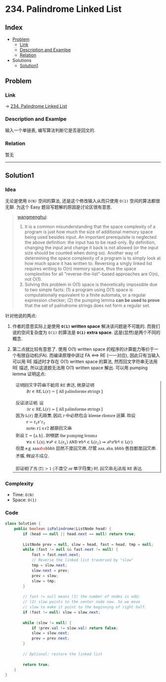 # 234. Palindrome Linked List

## Index

- [Problem](#problem)
  - [Link](#Link)
  - [Description and Examlpe](#description-and-examlpe)
  - [Relation](#relation)
- Solutions
  - [Solution1](#solution1)



## Problem

### Link

-> [234. Palindrome Linked List][1]

### Description and Examlpe

输入一个单链表, 编写算法判断它是否是回文的.

### Relation

暂无

----

## Solution1

### Idea

无论是使用 `O(N)` 空间的算法, 还是这个修改输入从而只使用 `O(1)` 空间的算法都很无聊. 为这个 Easy 题目写题解的原因是讨论区很有意思.

> [wangmenghui][2]:
>
> 1. It is a common misunderstanding that the space complexity of a program is just how much the size of additional memory space being used besides input. An important prerequisite is neglected the above definition: the input has to be read-only. By definition, changing the input and change it back is not allowed (or the input size should be counted when doing so). Another way of determining the space complexity of a program is to simply look at how much space it has written to. Reversing a singly linked list requires writing to O(n) memory space, thus the space complexities for all "reverse-the-list"-based approaches are O(n), not O(1).
> 2. Solving this problem in O(1) space is theoretically impossible due to two simple facts: (1) a program using O(1) space is computationally equivalent to a finite automata, or a regular expression checker; (2) the pumping lemma **can be used to prove** that the set of palindrome strings does not form a regular set.

针对他说的两点:

1. 作者的意思实际上是使用 **`O(1)` written space** 解决该问题是不可能的. 而我们说的空间复杂度为 `O(1)` 的算法是 **`O(1)` extra space**. 这是(显然)是两个不同的概念.
2. 第二点就比较有意思了. 使用 O(1) written space 的程序的计算能力等价于一个有限自动机(FA). 而编译原理中讲过 FA <==> RE (一一对应), 因此只有当输入可以用 RE 描述时才存在 O(1) written space 的算法, 然而回文字符串无法用 RE 描述, 所以这道题无法用 O(1) written space 解出. 可以用 pumping lemma 证明这点:

    ![234.figure1.png][3]

### Complexity

- Time: `O(N)`
- Space: `O(1)`

### Code

```java
class Solution {
    public boolean isPalindrome(ListNode head) {
        if (head == null || head.next == null) return true;

        ListNode prev = null, slow = head, fast = head, tmp = null;
        while (fast != null && fast.next != null) {
            fast = fast.next.next;
            // Reverse the linked list traversed by "slow"
            tmp = slow.next;
            slow.next = prev;
            prev = slow;
            slow = tmp;
        }

        // fast != null means (1) the number of nodes is odd;
        // (2) slow points to the center node now. So we move
        // slow to make it point to the beginning of right half.
        if (fast != null) slow = slow.next;

        while (slow != null) {
            if (prev.val != slow.val) return false;
            slow = slow.next;
            prev = prev.next;
        }

        // Optional: restore the linked list

        return true;
    }
}
```

[1]: https://leetcode.com/problems/palindrome-linked-list/
[2]: https://leetcode.com/problems/palindrome-linked-list/discuss/64493/Reversing-a-list-is-not-considered-%22O(1)-space%22
[3]: ./images/234.figure1.png
